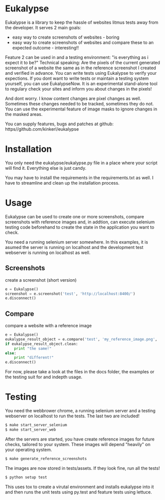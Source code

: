 Eukalypse
===========

Eukalypse is a library to keep the hassle of websites litmus tests away from the developer. It serves 2 main goals:

* easy way to create screenshots of websites - boring
* easy way to create screenshots of websites and compare these to an expected outcome - interesting!! 

Feature 2 can be used in and a testing environment: "is everything as i expect it to be?"
Technical speaking: Are the pixels of the current generated screenshot of a website the same as in the reference screenshot I created and verified in advance.
You can write tests using Eukalypse to verify your expections.
If you dont want to write tests or maintain a testing system yourself, you can use EukalypseNow. 
It is an experimental stand-alone tool to regulary check your sites and inform you about changes in the pixels!

And dont worry. I know content changes are pixel changes as well. Sometimes these changes needed to be tracked, sometimes they do not.
You can use the experimental feature of image masks to ignore changes in the masked areas.

You can supply features, bugs and patches at github: https//github.com/kinkerl/eukalypse


Installation
============

You only need the eukalypse/eukalypse.py file in a place where your script will find it. Everything else is just candy.

You may have to install the requirements in the requirements.txt as well. I have to streamline and clean up the installation process.

Usage
=====

Eukalypse can be used to create one or more screenshots, compare screenshots with reference images and, in addtion, can execute selenium testing code beforehand to create the state in the application you want to check.

You need a running selenium server somewhere. In this examples, it is asumed the server is running on localhost and the development test webserver is running on localhost as well. 

Screenshots
-------------

create a screenshot (short version)
```python
e = Eukalypse()
screenshot = e.screenshot('test', 'http://localhost:8400/')
e.disconnect()
```

Compare 
-----------

compare a website with a reference image
```python
e = Eukalypse()
eukalypse_result_object = e.compare('test', 'my_reference_image.png', 'http://localhost:8400/')
if eukalypse_result_object.clean:
    print "the same!"
else:
    print "different!"
e.disconnect()
```
For now, please take a look at the files in the docs folder, the examples or the testing suit for and indepth usage. 

Testing
==========

You need the webbrower chrome, a running selenium server and a testing webserver on localhost to run the tests. The last two are included! 

```bash
$ make start_server_selenium
$ make start_server_web
```

After the servers are started, you have create reference images for future checks, tailored to your system. These images will depend "heavily" on your operating system.

```bash
$ make generate_reference_screenshots
```

The images are now stored in tests/assets. If they look fine, run all the tests!

```bash
$ python setup test
```

This uses tox to create a virutal environment and installs eukalypse into it and then runs the unit tests using py.test and feature tests using lettuce.

